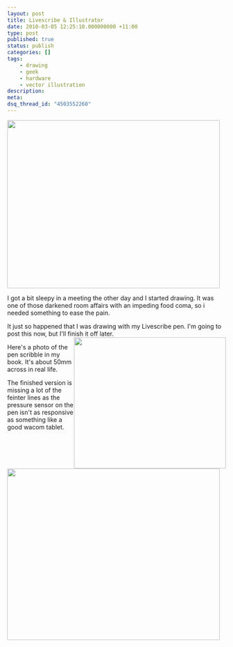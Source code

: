 ```yaml
---
layout: post
title: Livescribe & Illustrator
date: 2010-03-05 12:25:10.000000000 +11:00
type: post
published: true
status: publish
categories: []
tags:
    - drawing
    - geek
    - hardware
    - vector illustration
description:
meta:
dsq_thread_id: "4503552260"
---
```


<p><img class="alignnone size-full wp-image-407" title="ohNoes" src="{{ site.baseurl }}/assets/ohNoes.jpg" alt="" width="490" height="387" /></p>
<p>I got a bit sleepy in a meeting the other day and I started drawing. It was one of those darkened room affairs with an impeding food coma, so i needed something to ease the pain.</p>
<p> </p>
<p>It just so happened that I was drawing with my Livescribe pen. I'm going to post this now, but I'll finish it off later. <img style="float:right;" title="ohNoesPho" src="{{ site.baseurl }}/assets/ohNoesPho.jpg" alt="" width="350" height="302" /></p>
<p>Here's a photo of the pen scribble in my book. It's about 50mm across in real life.</p>
<p>The finished version is missing a lot of the feinter lines as the pressure sensor on the pen isn't as responsive as something like a good wacom tablet.</p>
<p><img class="size-full wp-image-406 alignnone" title="ohNoeswires" src="{{ site.baseurl }}/assets/ohNoeswires.jpg" alt="" width="490" height="395" /></p>
